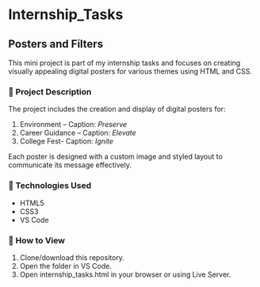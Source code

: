 # Internship_Tasks

## Posters and Filters

This mini project is part of my internship tasks and focuses on creating visually appealing digital posters for various themes using HTML and CSS.

### 🔹 Project Description

The project includes the creation and display of digital posters for:

1. Environment – Caption: *Preserve*
2. Career Guidance – Caption: *Elevate*
3. College Fest- Caption: *Ignite* 

Each poster is designed with a custom image and styled layout to communicate its message effectively.

### 🔹 Technologies Used

- HTML5  
- CSS3  
- VS Code  

### 🔹 How to View

1. Clone/download this repository.
2. Open the folder in VS Code.
3. Open internship_tasks.html in your browser or using Live Server.